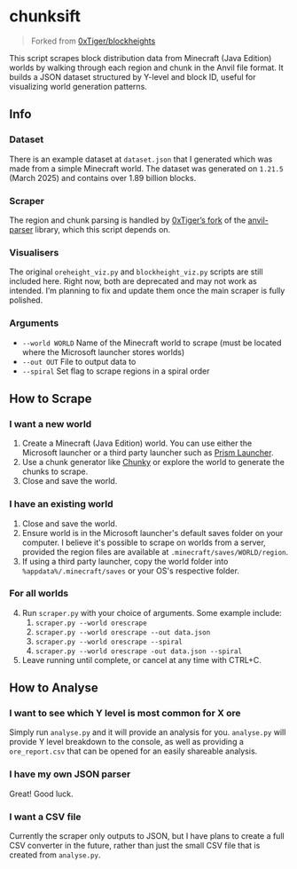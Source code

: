 # chunksift
> Forked from [0xTiger/blockheights](https://github.com/0xTiger/blockheights)

This script scrapes block distribution data from Minecraft (Java Edition) worlds by walking through each region and chunk in the Anvil file format.
It builds a JSON dataset structured by Y-level and block ID, useful for visualizing world generation patterns.

## Info
### Dataset
There is an example dataset at `dataset.json` that I generated which was made from a simple Minecraft world. The dataset was generated on `1.21.5 ` (March 2025) and contains over 1.89 billion blocks.
### Scraper
The region and chunk parsing is handled by [0xTiger’s fork](https://github.com/0xTiger/anvil-parser2) of the [anvil-parser](https://github.com/matcool/anvil-parser) library, which this script depends on.
### Visualisers
The original `oreheight_viz.py` and `blockheight_viz.py` scripts are still included here. Right now, both are deprecated and may not work as intended. I’m planning to fix and update them once the main scraper is fully polished.
### Arguments
- `--world WORLD` Name of the Minecraft world to scrape (must be located where the Microsoft launcher stores worlds)
- `--out OUT` File to output data to
- `--spiral` Set flag to scrape regions in a spiral order

## How to Scrape
### I want a new world
1. Create a Minecraft (Java Edition) world. You can use either the Microsoft launcher or a third party launcher such as [Prism Launcher](https://github.com/PrismLauncher/PrismLauncher).
2. Use a chunk generator like [Chunky](https://github.com/pop4959/Chunky) or explore the world to generate the chunks to scrape.
3. Close and save the world.
### I have an existing world
1. Close and save the world.
2. Ensure world is in the Microsoft launcher's default saves folder on your computer. I believe it's possible to scrape on worlds from a server, provided the region files are available at `.minecraft/saves/WORLD/region`.
3. If using a third party launcher, copy the world folder into `%appdata%/.minecraft/saves` or your OS's respective folder.
### For all worlds
4. Run `scraper.py` with your choice of arguments. Some example include:
   1. `scraper.py --world orescrape`
   2. `scraper.py --world orescrape --out data.json`
   3. `scraper.py --world orescrape --spiral`
   4. `scraper.py --world orescrape -out data.json --spiral`
5. Leave running until complete, or cancel at any time with CTRL+C.

## How to Analyse
### I want to see which Y level is most common for X ore
Simply run `analyse.py` and it will provide an analysis for you. `analyse.py` will provide Y level breakdown to the console, as well as providing a `ore_report.csv` that can be opened for an easily shareable analysis.
### I have my own JSON parser
Great! Good luck.
### I want a CSV file
Currently the scraper only outputs to JSON, but I have plans to create a full CSV converter in the future, rather than just the small CSV file that is created from `analyse.py`.